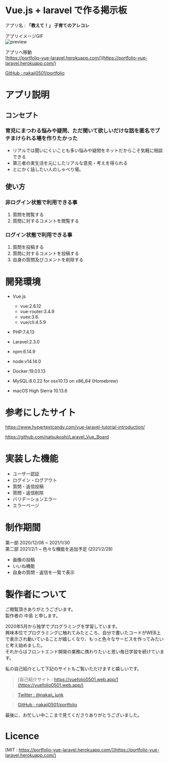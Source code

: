 # Vue.js + laravel で作る掲示板　　　　

アプリ名 : **「教えて！」 子育てのアレコレ**

アプリイメージGIF  
![preview](https://user-images.githubusercontent.com/64804227/107152528-c88dea80-69ab-11eb-864d-02da4200383c.gif)

アプリへ移動  
[https://portfolio-vue-laravel.herokuapp.com/](https://portfolio-vue-laravel.herokuapp.com/)

[GitHub : nakaji0501/portfolio](https://github.com/nakaji0501/portfolio)

# アプリ説明

## コンセプト

### 育児にまつわる悩みや疑問、ただ聞いて欲しいだけな話を匿名でブチまけられる場を作りたかった
- リアルでは聞いにくいことも多い悩みや疑問をネットだからこそ気軽に相談できる
- 第三者の実生活を元にしたリアルな意見・考えを得られる
- とにかく話したい人のしゃべり場。

## 使い方

### 非ログイン状態で利用できる事
1. 質問を閲覧する
2. 質問に対するコメントを閲覧する

### ログイン状態で利用できる事
1. 質問を投稿する
2. 質問に対するコメントを投稿する
3. 自身の質問及びコメントを削除する

# 開発環境

- Vue.js
    - vue:2.6.12
    - vue-router:3.4.9
    - vuex:3.6.
    - vue/cli:4.5.9

- PHP:7.4.13
- Laravel:2.3.0

- npm:6.14.9
- node:v14.14.0

- Docker:19.03.13
- MySQL:8.0.22 for osx10.13 on x86_64 (Homebrew)

- macOS High Sierra 10.13.6

# 参考にしたサイト

https://www.hypertextcandy.com/vue-laravel-tutorial-introduction/

https://github.com/natsukoshi/Laravel_Vue_Board

# 実装した機能
- ユーザー認証
- ログイン・ログアウト
- 質問・返信投稿
- 質問・返信削除
- バリデーションエラー
- エラーページ

# 制作期間

第一部 2020/12/08 ~ 2021/1/30  
第二部 2021/2/1 ~ 色々な機能を追加予定 (2021/2/28)
- 画像の投稿  
- いいね機能  
- 自身の質問・返信を一覧で表示

# 製作者について

ご閲覧頂きありがとうございます。  
製作者の 中島 と申します。  

2020年5月から独学でプログラミングを学習しています。  
興味本位でプログラミングに触れてみたところ、自分で書いたコードがWEB上で表示され動いていることが嬉しくなり、もっと色々なサービスを作ってみたいと考え始めました。  
それからはフロントエンド開発の業務に携わりたいと思い毎日学習を続けています。  

私の自己紹介として下記のサイトもご覧いただけますと嬉しいです。  

> [自己紹介サイト : https://vuefolio0501.web.app/](https://vuefolio0501.web.app/)

> [Twitter : @nakaji_junk](https://twitter.com/@nakaji_junk)

> [GitHub : nakaji0501/portfolio](https://github.com/nakaji0501/portfolio)

最後に、お忙しい中ここまで見てくださりありがとうございました。

# Licence

[MIT : https://portfolio-vue-laravel.herokuapp.com/](https://portfolio-vue-laravel.herokuapp.com/)